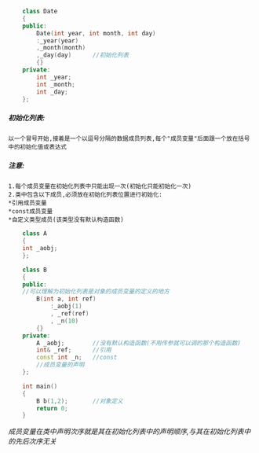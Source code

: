```c++
    class Date
    {
    public:
        Date(int year, int month, int day)
        :_year(year)
        ,_month(month)
        ,_day(day)      //初始化列表
        {}
    private:
        int _year;
        int _month;
        int _day;
    };
```
##### 初始化列表:
    以一个冒号开始,接着是一个以逗号分隔的数据成员列表,每个"成员变量"后面跟一个放在括号中的初始化值或表达式
##### 注意:
    1.每个成员变量在初始化列表中只能出现一次(初始化只能初始化一次)
    2.类中包含以下成员,必须放在初始化列表位置进行初始化:
    *引用成员变量
    *const成员变量
    *自定义类型成员(该类型没有默认构造函数)

```c++
    class A
    {
    int _aobj;
    };

    class B
    {
    public:
    //可以理解为初始化列表是对象的成员变量的定义的地方
        B(int a, int ref)
            :_aobj(1)
            , _ref(ref)
            , _n(10)
        {}
    private:
        A _aobj;        //没有默认构造函数(不用传参就可以调的那个构造函数)
        int& _ref;      //引用
        const int _n;   //const
        //成员变量的声明
    };

    int main()
    {
        B b(1,2);       //对象定义
        return 0;
    }
```
*成员变量在类中声明次序就是其在初始化列表中的声明顺序,与其在初始化列表中的先后次序无关*